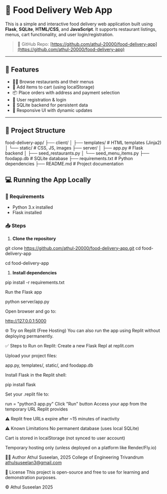 # 🍔 Food Delivery Web App

This is a simple and interactive food delivery web application built using **Flask**, **SQLite**, **HTML/CSS**, and **JavaScript**. It supports restaurant listings, menus, cart functionality, and user login/registration.

> 🔗 GitHub Repo: [https://github.com/athul-20000/food-delivery-app](https://github.com/athul-20000/food-delivery-app)

---

## 🚀 Features

- 👨‍🍳 Browse restaurants and their menus
- 🛒 Add items to cart (using localStorage)
- 📦 Place orders with address and payment selection
- 🔐 User registration & login
- 💽 SQLite backend for persistent data
- 🎨 Responsive UI with dynamic updates

---

## 🧱 Project Structure

food-delivery-app/
├── client/
│ ├── templates/ # HTML templates (Jinja2)
│ └── static/ # CSS, JS, images
├── server/
│ ├── app.py # Flask backend
│ ├── seed_restaurants.py
│ └── seed_menu_items.py
├── foodapp.db # SQLite database
├── requirements.txt # Python dependencies
├── README.md # Project documentation



## 💻 Running the App Locally

### 🔧 Requirements
- Python 3.x installed
- Flask installed

### 📥 Steps

1. **Clone the repository**  

git clone https://github.com/athul-20000/food-delivery-app.git
cd food-delivery-app


cd food-delivery-app
1. **Install dependencies**  

pip install -r requirements.txt

Run the Flask app

python server/app.py

Open browser and go to:

http://127.0.0.1:5000

🌐 Try on Replit (Free Hosting)
You can also run the app using Replit without deploying permanently.

✅ Steps to Run on Replit:
Create a new Flask Repl at replit.com

Upload your project files:

app.py, templates/, static/, and foodapp.db

Install Flask in the Replit shell:

pip install flask

Set your .replit file to:

run = "python3 app.py"
Click "Run" button
Access your app from the temporary URL Replit provides

⚠️ Replit free URLs expire after ~15 minutes of inactivity

⚠️ Known Limitations
No permanent database (uses local SQLite)

Cart is stored in localStorage (not synced to user account)

Temporary hosting only (unless deployed on a platform like Render/Fly.io)



🧑‍💻 Author
Athul Suseelan, 2025
College of Engineering Trivandrum
athulsuseelan3@gmail.com

📜 License
This project is open-source and free to use for learning and demonstration purposes.

© Athul Suseelan 2025


